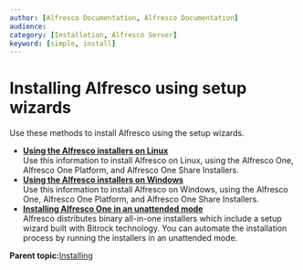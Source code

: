 ```yaml
---
author: [Alfresco Documentation, Alfresco Documentation]
audience: 
category: [Installation, Alfresco Server]
keyword: [simple, install]
---
```


# Installing Alfresco using setup wizards

Use these methods to install Alfresco using the setup wizards.

-   **[Using the Alfresco installers on Linux](../concepts/installs-lin-intro.md)**  
Use this information to install Alfresco on Linux, using the Alfresco One, Alfresco One Platform, and Alfresco One Share Installers.
-   **[Using the Alfresco installers on Windows](../concepts/installs-win-intro.md)**  
Use this information to install Alfresco on Windows, using the Alfresco One, Alfresco One Platform, and Alfresco One Share Installers.
-   **[Installing Alfresco One in an unattended mode](../concepts/silent-alf-install.md)**  
Alfresco distributes binary all-in-one installers which include a setup wizard built with Bitrock technology. You can automate the installation process by running the installers in an unattended mode.

**Parent topic:**[Installing](../concepts/master-ch-install.md)

